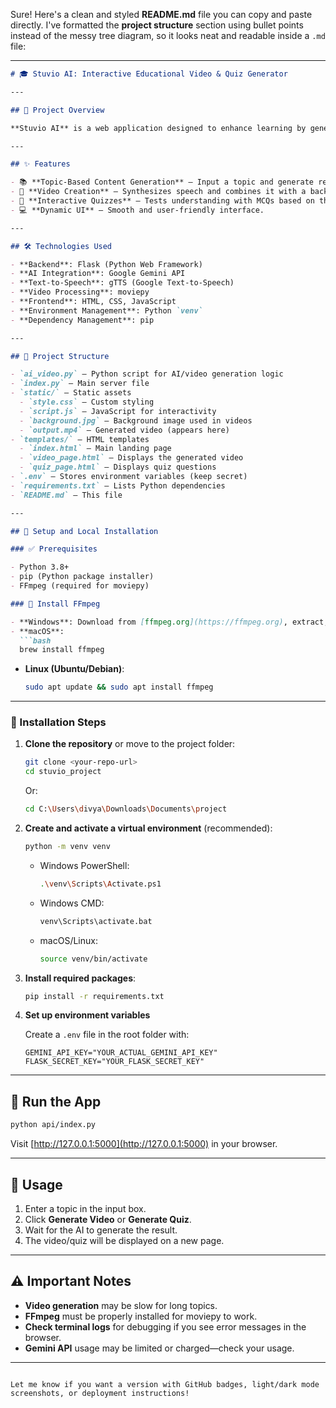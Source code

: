 Sure! Here's a clean and styled **README.md** file you can copy and paste directly. I've formatted the **project structure** section using bullet points instead of the messy tree diagram, so it looks neat and readable inside a `.md` file:

---

````markdown
# 🎓 Stuvio AI: Interactive Educational Video & Quiz Generator

---

## 📌 Project Overview

**Stuvio AI** is a web application designed to enhance learning by generating short, informative videos and interactive quizzes on any given topic. Leveraging **AI**, it creates engaging content, synthesizes speech, and provides a structured learning experience.

---

## ✨ Features

- 📚 **Topic-Based Content Generation** – Input a topic and generate relevant educational content.
- 🎥 **Video Creation** – Synthesizes speech and combines it with a background image.
- 📝 **Interactive Quizzes** – Tests understanding with MCQs based on the topic.
- 💻 **Dynamic UI** – Smooth and user-friendly interface.

---

## 🛠️ Technologies Used

- **Backend**: Flask (Python Web Framework)  
- **AI Integration**: Google Gemini API  
- **Text-to-Speech**: gTTS (Google Text-to-Speech)  
- **Video Processing**: moviepy  
- **Frontend**: HTML, CSS, JavaScript  
- **Environment Management**: Python `venv`  
- **Dependency Management**: pip  

---

## 📁 Project Structure

- `ai_video.py` – Python script for AI/video generation logic  
- `index.py` – Main server file  
- `static/` – Static assets  
  - `style.css` – Custom styling  
  - `script.js` – JavaScript for interactivity  
  - `background.jpg` – Background image used in videos  
  - `output.mp4` – Generated video (appears here)  
- `templates/` – HTML templates  
  - `index.html` – Main landing page  
  - `video_page.html` – Displays the generated video  
  - `quiz_page.html` – Displays quiz questions  
- `.env` – Stores environment variables (keep secret)  
- `requirements.txt` – Lists Python dependencies  
- `README.md` – This file  

---

## 🧩 Setup and Local Installation

### ✅ Prerequisites

- Python 3.8+
- pip (Python package installer)
- FFmpeg (required for moviepy)

### 🔧 Install FFmpeg

- **Windows**: Download from [ffmpeg.org](https://ffmpeg.org), extract, and add `bin/` folder to PATH  
- **macOS**:
  ```bash
  brew install ffmpeg
````

* **Linux (Ubuntu/Debian)**:

  ```bash
  sudo apt update && sudo apt install ffmpeg
  ```

---

### 🔧 Installation Steps

1. **Clone the repository** or move to the project folder:

   ```bash
   git clone <your-repo-url>
   cd stuvio_project
   ```

   Or:

   ```bash
   cd C:\Users\divya\Downloads\Documents\project
   ```

2. **Create and activate a virtual environment** (recommended):

   ```bash
   python -m venv venv
   ```

   * Windows PowerShell:

     ```bash
     .\venv\Scripts\Activate.ps1
     ```
   * Windows CMD:

     ```bash
     venv\Scripts\activate.bat
     ```
   * macOS/Linux:

     ```bash
     source venv/bin/activate
     ```

3. **Install required packages**:

   ```bash
   pip install -r requirements.txt
   ```

4. **Set up environment variables**

   Create a `.env` file in the root folder with:

   ```
   GEMINI_API_KEY="YOUR_ACTUAL_GEMINI_API_KEY"
   FLASK_SECRET_KEY="YOUR_FLASK_SECRET_KEY"
   ```

---

## 🚀 Run the App

```bash
python api/index.py
```

Visit [http://127.0.0.1:5000](http://127.0.0.1:5000) in your browser.

---

## 🧪 Usage

1. Enter a topic in the input box.
2. Click **Generate Video** or **Generate Quiz**.
3. Wait for the AI to generate the result.
4. The video/quiz will be displayed on a new page.

---

## ⚠️ Important Notes

* **Video generation** may be slow for long topics.
* **FFmpeg** must be properly installed for moviepy to work.
* **Check terminal logs** for debugging if you see error messages in the browser.
* **Gemini API** usage may be limited or charged—check your usage.

---

```

Let me know if you want a version with GitHub badges, light/dark mode screenshots, or deployment instructions!
```

